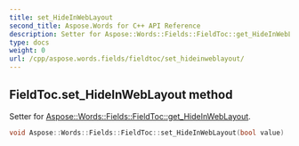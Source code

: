```yaml
---
title: set_HideInWebLayout
second_title: Aspose.Words for C++ API Reference
description: Setter for Aspose::Words::Fields::FieldToc::get_HideInWebLayout. 
type: docs
weight: 0
url: /cpp/aspose.words.fields/fieldtoc/set_hideinweblayout/
---
```

## FieldToc.set_HideInWebLayout method


Setter for [Aspose::Words::Fields::FieldToc::get_HideInWebLayout](./get_hideinweblayout/).

```cpp
void Aspose::Words::Fields::FieldToc::set_HideInWebLayout(bool value)
```

